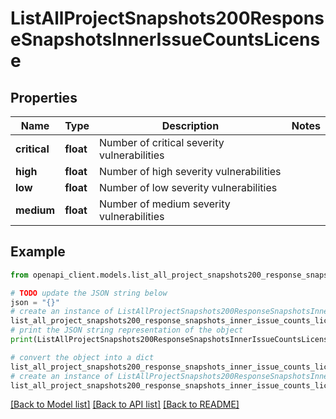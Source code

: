 # ListAllProjectSnapshots200ResponseSnapshotsInnerIssueCountsLicense


## Properties

Name | Type | Description | Notes
------------ | ------------- | ------------- | -------------
**critical** | **float** | Number of critical severity vulnerabilities | 
**high** | **float** | Number of high severity vulnerabilities | 
**low** | **float** | Number of low severity vulnerabilities | 
**medium** | **float** | Number of medium severity vulnerabilities | 

## Example

```python
from openapi_client.models.list_all_project_snapshots200_response_snapshots_inner_issue_counts_license import ListAllProjectSnapshots200ResponseSnapshotsInnerIssueCountsLicense

# TODO update the JSON string below
json = "{}"
# create an instance of ListAllProjectSnapshots200ResponseSnapshotsInnerIssueCountsLicense from a JSON string
list_all_project_snapshots200_response_snapshots_inner_issue_counts_license_instance = ListAllProjectSnapshots200ResponseSnapshotsInnerIssueCountsLicense.from_json(json)
# print the JSON string representation of the object
print(ListAllProjectSnapshots200ResponseSnapshotsInnerIssueCountsLicense.to_json())

# convert the object into a dict
list_all_project_snapshots200_response_snapshots_inner_issue_counts_license_dict = list_all_project_snapshots200_response_snapshots_inner_issue_counts_license_instance.to_dict()
# create an instance of ListAllProjectSnapshots200ResponseSnapshotsInnerIssueCountsLicense from a dict
list_all_project_snapshots200_response_snapshots_inner_issue_counts_license_from_dict = ListAllProjectSnapshots200ResponseSnapshotsInnerIssueCountsLicense.from_dict(list_all_project_snapshots200_response_snapshots_inner_issue_counts_license_dict)
```
[[Back to Model list]](../README.md#documentation-for-models) [[Back to API list]](../README.md#documentation-for-api-endpoints) [[Back to README]](../README.md)



